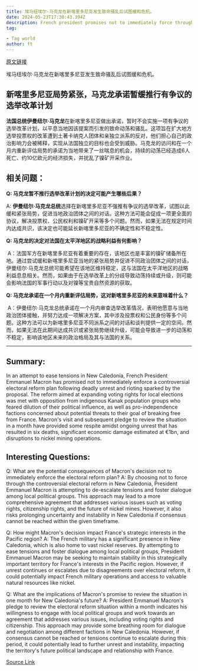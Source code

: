 ```yaml
---
title: 埃马纽埃尔·马克龙在新喀里多尼亚发生致命骚乱后试图缓和危机。
date: 2024-05-23T17:30:43.394Z
description: French president promises not to immediately force through electoral reform that sparked riots in Pacific territory
tag: 

- Tag world
author: ft
---
```


[原文链接](https://ft.com/content/b177cf69-51a2-40b3-a779-fd8962197616)

埃马纽埃尔·马克龙在新喀里多尼亚发生致命骚乱后试图缓和危机。

## 新喀里多尼亚局势紧张，马克龙承诺暂缓推行有争议的选举改革计划


**法国总统伊曼纽尔·马克龙**在新喀里多尼亚做出承诺，暂时不会实施一项有争议的选举改革计划，以平息当地因该提案而引发的致命动荡和骚乱。这项旨在扩大地方选举投票权的改革遭到土著卡纳克人团体和亲独立派系的反对，他们担心自己的政治影响力会被稀释，实现从法国独立的目标也会受到威胁。马克龙的访问和在一个月内重新评估局势的承诺为当地带来了一丝喘息的机会，持续的动荡已经造成6人死亡、约10亿欧元的经济损失，并扰乱了镍矿开采作业。

## 相关问题：


**Q: 马克龙暂不推行选举改革计划的决定可能产生哪些后果？**

A: **伊曼纽尔·马克龙总统**选择在新喀里多尼亚不强推有争议的选举改革，试图以此缓和紧张局势，促进当地政治团体之间的对话。这种方法可能会促成一项更全面的协议，解决投票权、公民权利和镍矿开采等多个问题。然而，如果无法在规定时间内达成共识，该决定也可能延长新喀里多尼亚的不确定性和不稳定性。

**Q: 马克龙的决定对法国在太平洋地区的战略利益有何影响？**

 A：法国军方在新喀里多尼亚有着重要的存在，该地区也是丰富的镍矿储备所在地。通过尝试缓和新喀里多尼亚当地的紧张局势并促进不同政治团体之间的对话，伊曼纽尔·马克龙总统可能希望在该地区维持稳定，这与法国在太平洋地区的战略利益息息相关。然而，如果由于在选举改革上的分歧导致动荡持续或升级，则可能会影响法国的军事行动以及对镍等宝贵自然资源的获取。

**Q: 马克龙承诺在一个月内重新评估局势，这对新喀里多尼亚的未来意味着什么？**

 A：伊曼纽尔·马克龙总统承诺在一个月内审查选举改革情况，表明他愿意与当地政治团体接触，并努力达成一项解决方案，其中涉及投票权和公民身份等多个问题。这种方法可以为新喀里多尼亚不同派系之间的对话和谈判提供一定的空间。然而，如果无法在此期间达成共识或紧张局势继续升级，可能会导致进一步的动荡和不稳定，影响该地区未来的政治格局及其与法国的关系。

---

## Summary:
In an attempt to ease tensions in New Caledonia, French President Emmanuel Macron has promised not to immediately enforce a controversial electoral reform plan following deadly unrest and rioting sparked by the proposal. The reform aimed at expanding voting rights for local elections was met with opposition from indigenous Kanak population groups who feared dilution of their political influence, as well as pro-independence factions concerned about potential threats to their goal of breaking free from France. Macron's visit and subsequent pledge to review the situation in a month have provided some respite amidst ongoing unrest that has resulted in six deaths, significant economic damage estimated at €1bn, and disruptions to nickel mining operations.

## Interesting Questions:
Q: What are the potential consequences of Macron's decision not to immediately enforce the electoral reform plan?
A: By choosing not to force through the controversial electoral reform in New Caledonia, President Emmanuel Macron is attempting to de-escalate tensions and foster dialogue among local political groups. This approach may lead to a more comprehensive agreement that addresses various issues such as voting rights, citizenship rights, and the future of nickel mines. However, it also risks prolonging uncertainty and instability in New Caledonia if consensus cannot be reached within the given timeframe.

Q: How might Macron's decision impact France's strategic interests in the Pacific region?
A: The French military has a significant presence in New Caledonia, which is also home to vast nickel reserves. By attempting to ease tensions and foster dialogue among local political groups, President Emmanuel Macron may be seeking to maintain stability in this strategically important territory for France's interests in the Pacific region. However, if unrest continues or escalates due to disagreements over electoral reform, it could potentially impact French military operations and access to valuable natural resources like nickel.

Q: What are the implications of Macron's promise to review the situation in one month for New Caledonia's future?
A: President Emmanuel Macron's pledge to review the electoral reform situation within a month indicates his willingness to engage with local political groups and work towards an agreement that addresses various issues, including voting rights and citizenship. This approach may provide some breathing room for dialogue and negotiation among different factions in New Caledonia. However, if consensus cannot be reached or tensions continue to escalate during this period, it could potentially lead to further unrest and instability, impacting the territory's future political landscape and relationship with France.

[Source Link](https://ft.com/content/b177cf69-51a2-40b3-a779-fd8962197616)

